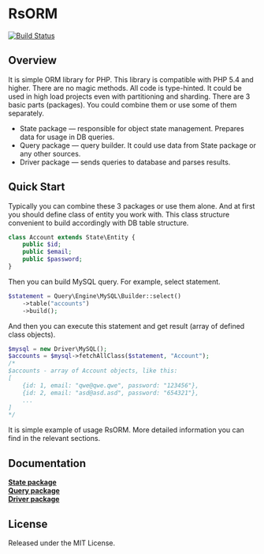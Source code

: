 # RsORM

[![Build Status](https://travis-ci.org/roistat/php-orm.svg?branch=master)](https://travis-ci.org/roistat/php-orm)

## Overview

It is simple ORM library for PHP. This library is compatible with PHP 5.4 and higher. There are no magic methods. All code is type-hinted. It could be used in high load projects even with partitioning and sharding. There are 3 basic parts (packages). You could combine them or use some of them separately.

 - State package — responsible for object state management. Prepares data for usage in DB queries.
 - Query package — query builder. It could use data from State package or any other sources.
 - Driver package — sends queries to database and parses results.

## Quick Start

Typically you can combine these 3 packages or use them alone. And at first you should define class of entity you work with. This class structure convenient to build accordingly with DB table structure.

```php
class Account extends State\Entity {
	public $id;
	public $email;
	public $password;
}
```

Then you can build MySQL query. For example, select statement.

```php
$statement = Query\Engine\MySQL\Builder::select()
	->table("accounts")
    ->build();
```

And then you can execute this statement and get result (array of defined class objects).

```php
$mysql = new Driver\MySQL();
$accounts = $mysql->fetchAllClass($statement, "Account");
/*
$accounts - array of Account objects, like this:
[
	{id: 1, email: "qwe@qwe.qwe", password: "123456"},
	{id: 2, email: "asd@asd.asd", password: "654321"},
	...
]
*/
```

It is simple example of usage RsORM. More detailed information you can find in the relevant sections.

## Documentation

[**State package**](docs/state.md)  
[**Query package**](docs/query.md)  
[**Driver package**](docs/driver-mysql.md)  

## License

Released under the MIT License.